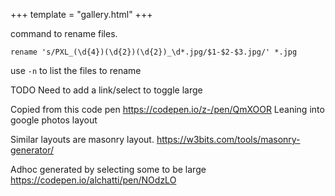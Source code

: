 +++
template = "gallery.html"
+++

command to rename files.

```
rename 's/PXL_(\d{4})(\d{2})(\d{2})_\d*.jpg/$1-$2-$3.jpg/' *.jpg
```

use `-n` to list the files to rename

TODO Need to add a link/select to toggle large

Copied from this code pen
https://codepen.io/z-/pen/QmXOOR
Leaning into google photos layout

Similar layouts are masonry layout.
https://w3bits.com/tools/masonry-generator/

Adhoc generated by selecting some to be large
https://codepen.io/alchatti/pen/NOdzLO
